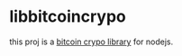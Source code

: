 # libbitcoincrypo

this proj is a [bitcoin crypo library](https://github.com/nayuki/Bitcoin-Cryptography-Library) for nodejs.